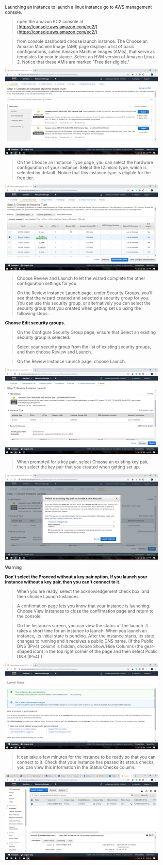 Launching an instance
to launch a linux instance go to AWS management console.
>open the amazon EC2 console at [https://console.aws.amazon.com/ec2/](https://console.aws.amazon.com/ec2/)

>from console dashboard choose launch instance.
>The Choose an Amazon Machine Image (AMI) page displays a list of basic configurations, called Amazon Machine Images (AMIs), that serve as templates for your instance. Select an HVM version of Amazon Linux 2. Notice that these AMIs are marked "Free tier eligible."

![alt](https://github.com/kilzol/Amazon-web-services/blob/master/images/Screenshot%20(56).png)

>On the Choose an Instance Type page, you can select the hardware configuration of your instance. Select the t2.micro type, which is selected by default. Notice that this instance type is eligible for the free tier.

![alt](https://github.com/kilzol/Amazon-web-services/blob/master/images/Screenshot%20(57).png)

>Choose Review and Launch to let the wizard complete the other configuration settings for you.

>On the Review Instance Launch page, under Security Groups, you'll see that the wizard created and selected a security group for you. You can use this security group, or alternatively you can select the security group that you created when getting set up using the following steps:

**Choose Edit security groups.**

>On the Configure Security Group page, ensure that Select an existing security group is selected.

>Select your security group from the list of existing security groups, and then choose Review and Launch.

>On the Review Instance Launch page, choose Launch.

![alt](https://github.com/kilzol/Amazon-web-services/blob/master/images/Screenshot%20(58).png)

>When prompted for a key pair, select Choose an existing key pair, then select the key pair that you created when getting set up.

![alt](https://github.com/kilzol/Amazon-web-services/blob/master/images/Screenshot%20(59).png)

Warning

**Don't select the Proceed without a key pair option. If you launch your instance without a key pair, then you can't connect to it.**

>When you are ready, select the acknowledgement check box, and then choose Launch Instances.

>A confirmation page lets you know that your instance is launching. Choose View Instances to close the confirmation page and return to the console.

>On the Instances screen, you can view the status of the launch. It takes a short time for an instance to launch. When you launch an instance, its initial state is pending. After the instance starts, its state changes to running and it receives a public DNS name. (If the Public DNS (IPv4) column is hidden, choose Show/Hide Columns (the gear-shaped icon) in the top right corner of the page and then select Public DNS (IPv4).)

![alt](https://github.com/kilzol/Amazon-web-services/blob/master/images/Screenshot%20(60).png)

>It can take a few minutes for the instance to be ready so that you can connect to it. Check that your instance has passed its status checks; you can view this information in the Status Checks column.

![alt](https://github.com/kilzol/Amazon-web-services/blob/master/images/Screenshot%20(61).png)

